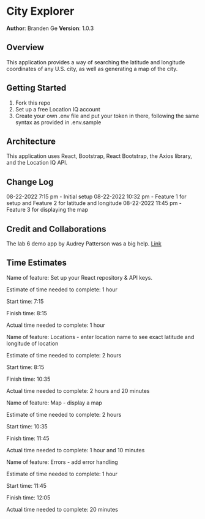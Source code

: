# City Explorer

**Author**: Branden Ge
**Version**: 1.0.3

## Overview
<!-- Provide a high level overview of what this application is and why you are building it, beyond the fact that it's an assignment for this class. (i.e. What's your problem domain?) -->

This application provides a way of searching the latitude and longitude coordinates of any U.S. city, as well as generating a map of the city.

## Getting Started
<!-- What are the steps that a user must take in order to build this app on their own machine and get it running? -->

1. Fork this repo
2. Set up a free Location IQ account
3. Create your own .env file and put your token in there, following the same syntax as provided in .env.sample

## Architecture
<!-- Provide a detailed description of the application design. What technologies (languages, libraries, etc) you're using, and any other relevant design information. -->

This application uses React, Bootstrap, React Bootstrap, the Axios library, and the Location IQ API.

## Change Log
<!-- Use this area to document the iterative changes made to your application as each feature is successfully implemented. Use time stamps. Here's an example:

01-01-2001 4:59pm - Application now has a fully-functional express server, with a GET route for the location resource. -->

08-22-2022 7:15 pm - Initial setup
08-22-2022 10:32 pm - Feature 1 for setup and Feature 2 for latitude and longitude
08-22-2022 11:45 pm - Feature 3 for displaying the map

## Credit and Collaborations
<!-- Give credit (and a link) to other people or resources that helped you build this application. -->
The lab 6 demo app by Audrey Patterson was a big help. [Link](https://github.com/codefellows/seattle-code-301d88/blob/main/class-06/in-class-demo/api-call/src/App.js)

## Time Estimates

Name of feature: Set up your React repository & API keys.

Estimate of time needed to complete: 1 hour

Start time: 7:15

Finish time: 8:15

Actual time needed to complete: 1 hour

Name of feature: Locations - enter location name to see exact latitude and longitude of location

Estimate of time needed to complete: 2 hours

Start time: 8:15

Finish time: 10:35

Actual time needed to complete: 2 hours and 20 minutes

Name of feature: Map - display a map

Estimate of time needed to complete: 2 hours

Start time: 10:35

Finish time: 11:45

Actual time needed to complete: 1 hour and 10 minutes

Name of feature: Errors - add error handling

Estimate of time needed to complete: 1 hour

Start time: 11:45

Finish time: 12:05

Actual time needed to complete: 20 minutes
